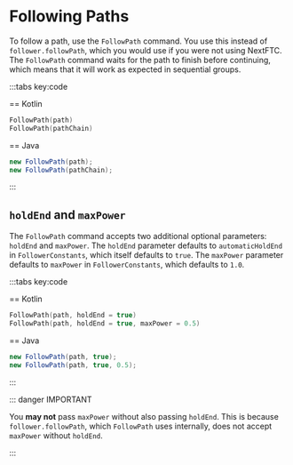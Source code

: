 # Following Paths

To follow a path, use the `FollowPath` command. You use this instead of
`follower.followPath`, which you would use if you were not using NextFTC.
The `FollowPath` command waits for the path to finish before continuing,
which means that it will work as expected in sequential groups.

:::tabs key:code

== Kotlin

```kotlin
FollowPath(path)
FollowPath(pathChain)
```

== Java

```java
new FollowPath(path);
new FollowPath(pathChain);
```

:::

## `holdEnd` and `maxPower`

The `FollowPath` command accepts two additional optional parameters: `holdEnd`
and `maxPower`. The `holdEnd` parameter defaults to `automaticHoldEnd` in
`FollowerConstants`, which itself defaults to `true`. The `maxPower` parameter
defaults to `maxPower` in `FollowerConstants`, which defaults to `1.0`.

:::tabs key:code

== Kotlin

```kotlin
FollowPath(path, holdEnd = true)
FollowPath(path, holdEnd = true, maxPower = 0.5)
```

== Java

```java
new FollowPath(path, true);
new FollowPath(path, true, 0.5);
```

:::

::: danger IMPORTANT

You **may not** pass `maxPower` without also passing `holdEnd`. This is 
because `follower.followPath`, which `FollowPath` uses internally, does not 
accept `maxPower` without `holdEnd`.

:::